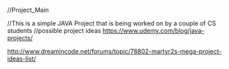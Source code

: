 //Project_Main

//This is a simple JAVA Project that is being worked on by a couple of CS students
//possible project ideas
https://www.udemy.com/blog/java-projects/

http://www.dreamincode.net/forums/topic/78802-martyr2s-mega-project-ideas-list/
